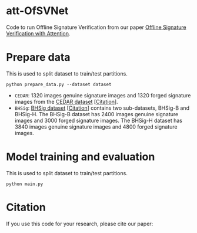 # att-OfSVNet

Code to run Offline Signature Verification from our paper [Offline Signature Verification with Attention](https://cedar.buffalo.edu/NIJ/data/).

# Prepare data

This is used to split dataset to train/test partitions.

```shell
python prepare_data.py --dataset dataset
```

- `CEDAR`: 1320 images genuine signature images and 1320 forged signature images from the [CEDAR dataset](https://cedar.buffalo.edu/NIJ/data/) [[Citation](https://github.com/junyanz/CycleGAN/blob/master/datasets/bibtex/facades.tex)].
- `BHSig`: [BHSig dataset](https://www.cityscapes-dataset.com/) [[Citation](https://github.com/junyanz/CycleGAN/blob/master/datasets/bibtex/facades.tex)] contains two sub-datasets, BHSig-B and BHSig-H. The BHSig-B dataset has 2400 images genuine signature images and 3000 forged signature images. The BHSig-H dataset has 3840 images genuine signature images and 4800 forged signature images.

# Model training and evaluation

This is used to split dataset to train/test partitions.

```shell
python main.py
```

# Citation

If you use this code for your research, please cite our paper:

